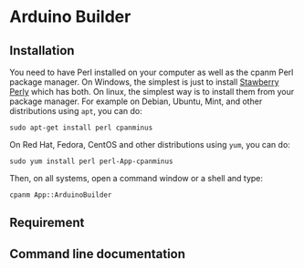 # Arduino Builder

## Installation

You need to have Perl installed on your computer as well as the cpanm Perl
package manager. On Windows, the simplest is just to install
[Stawberry Perly](https://strawberryperl.com/) which has both. On linux, the
simplest way is to install them from your package manager. For example on
Debian, Ubuntu, Mint, and other distributions using `apt`, you can do:

```shell
sudo apt-get install perl cpanminus
```

On Red Hat, Fedora, CentOS and other distributions using `yum`, you can do:

```shell
sudo yum install perl perl-App-cpanminus
```

Then, on all systems, open a command window or a shell and type:

```shell
cpanm App::ArduinoBuilder
```

## Requirement

## Command line documentation

